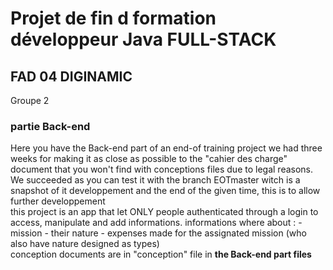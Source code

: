 <h1>Projet de fin d formation développeur Java FULL-STACK</h1>

<h2>FAD 04 DIGINAMIC </h2><p>Groupe 2 </p>
<h3>partie Back-end</h3>

<div>
Here you have the Back-end part of an end-of training project
we had three weeks for making it as close as possible to the "cahier des charge"
document that you won't find with conceptions files due to legal reasons.
We succeeded as you can test it with the branch EOTmaster witch is a snapshot of it developpement
and the end of the given time, this is to allow further developpement 
</div>
<div>
this project is an app that let ONLY people authenticated through a login 
to access, manipulate and add informations.
informations where about :
- mission
- their nature
- expenses made for the assignated mission (who also have nature designed as types)
</div>

<div>
conception documents are in "conception" file in <strong> the Back-end part files </strong>
</div> 